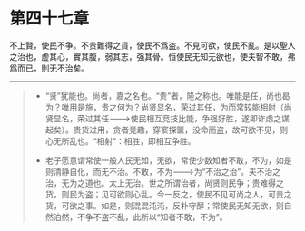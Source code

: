 # 第四十七章

不上賢，使民不争。不贵難得之貨，使民不爲盗。不見可欲，使民不亂。是以聖人之治也，虚其心，實其腹，弱其志，强其骨。恒使民无知无欲也，使夫智不敢，弗爲而已，則无不治矣。

---

> + “贤”犹能也。尚者，嘉之名也。“贵”者，隆之称也。唯能是任，尚也曷为？唯用是施，贵之何为？尚贤显名，荣过其任，为而常较能相射（尚贤显名，荣过其任--->使民相互竞技比能，争强好胜，遂即诈虑之谋起矣）。贵货过用，贪者竞趣，穿窬探箧，没命而盗，故可欲不见，则心无所乱也。“相射”：相胜，即相互争胜。
>
> + 老子愿意谓常使一般人民无知，无欲，常使少数知者不敢，不为，如是则清静自化，而无不治。不敢，不为--->为“不治之治”。夫不治之治，无为之道也。太上无治。世之所谓治者，尚贤则民争；贵难得之货，则民为盗；见可欲则心乱。今一反之，使民不见可尚之人，可贵之货，可欲之事。如是，则混混沌沌，反朴守醇；常使民无知无欲，则自然泊然，不争不盗不乱，此所以“知者不敢，不为”。
